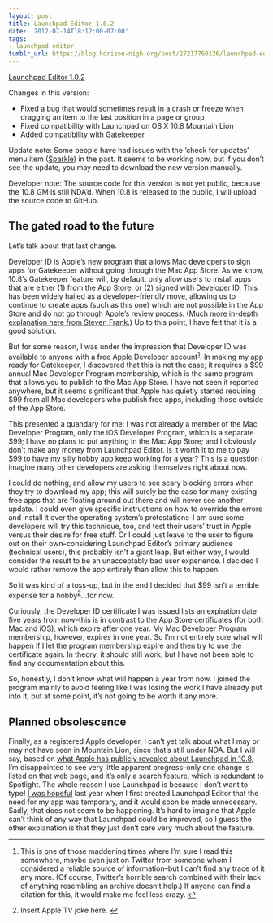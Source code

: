 ```yaml
---
layout: post
title: Launchpad Editor 1.0.2
date: '2012-07-14T18:12:00-07:00'
tags:
- launchpad editor
tumblr_url: https://blog.horizon-nigh.org/post/27217760126/launchpad-editor-102
---
```

[Launchpad Editor 1.0.2](http://horizon-nigh.org/launchpad-editor.html)  

Changes in this version:

- Fixed a bug that would sometimes result in a crash or freeze when dragging an item to the last position in a page or group
- Fixed compatibility with Launchpad on OS X 10.8 Mountain Lion
- Added compatibility with Gatekeeper

Update note: Some people have had issues with the ‘check for updates’ menu item ([Sparkle](http://sparkle.andymatuschak.org)) in the past. It seems to be working now, but if you don’t see the update, you may need to download the new version manually.

Developer note: The source code for this version is not yet public, because the 10.8 GM is still NDA’d. When 10.8 is released to the public, I will upload the source code to GitHub.

## The gated road to the future

Let’s talk about that last change.

Developer ID is Apple’s new program that allows Mac developers to sign apps for Gatekeeper without going through the Mac App Store. As we know, 10.8’s Gatekeeper feature will, by default, only allow users to install apps that are either (1) from the App Store, or (2) signed with Developer ID. This has been widely hailed as a developer-friendly move, allowing us to continue to create apps (such as this one) which are not possible in the App Store and do not go through Apple’s review process. [(Much more in-depth explanation here from Steven Frank.)](http://www.panic.com/blog/2012/02/about-gatekeeper/) Up to this point, I have felt that it is a good solution.

But for some reason, I was under the impression that Developer ID was available to anyone with a free Apple Developer account<sup id="fnref:1"><a href="#fn:1" class="footnote-ref" role="doc-noteref">1</a></sup>. In making my app ready for Gatekeeper, I discovered that this is not the case; it requires a $99 annual Mac Developer Program membership, which is the same program that allows you to publish to the Mac App Store. I have not seen it reported anywhere, but it seems significant that Apple has quietly started requiring $99 from all Mac developers who publish free apps, including those outside of the App Store.

This presented a quandary for me: I was not already a member of the Mac Developer Program, only the iOS Developer Program, which is a separate $99; I have no plans to put anything in the Mac App Store; and I obviously don’t make any money from Launchpad Editor. Is it worth it to me to pay $99 to have my silly hobby app keep working for a year? This is a question I imagine many other developers are asking themselves right about now.

I could do nothing, and allow my users to see scary blocking errors when they try to download my app; this will surely be the case for many existing free apps that are floating around out there and will never see another update. I could even give specific instructions on how to override the errors and install it over the operating system’s protestations–I am sure some developers will try this technique, too, and test their users’ trust in Apple versus their desire for free stuff. Or I could just leave to the user to figure out on their own–considering Launchpad Editor’s primary audience (technical users), this probably isn’t a giant leap. But either way, I would consider the result to be an unacceptably bad user experience. I decided I would rather remove the app entirely than allow this to happen.

So it was kind of a toss-up, but in the end I decided that $99 isn’t a terrible expense for a hobby<sup id="fnref:4"><a href="#fn:4" class="footnote-ref" role="doc-noteref">2</a></sup>…for now.

Curiously, the Developer ID certificate I was issued lists an expiration date five years from now–this is in contrast to the App Store certificates (for both Mac and iOS), which expire after one year. My Mac Developer Program membership, however, expires in one year. So I’m not entirely sure what will happen if I let the program membership expire and then try to use the certificate again. In theory, it should still work, but I have not been able to find any documentation about this.

So, honestly, I don’t know what will happen a year from now. I joined the program mainly to avoid feeling like I was losing the work I have already put into it, but at some point, it’s not going to be worth it any more.

## Planned obsolescence

Finally, as a registered Apple developer, I can’t yet talk about what I may or may not have seen in Mountain Lion, since that’s still under NDA. But I will say, based on [what Apple has publicly revealed about Launchpad in 10.8](http://www.apple.com/osx/whats-new/features.html#launchpad), I’m disappointed to see very little apparent progress–only one change is listed on that web page, and it’s only a search feature, which is redundant to Spotlight. The whole reason I use Launchpad is because I don’t want to type! [I was hopeful](http://blog.horizon-nigh.org/post/14517468808) last year when I first created Launchpad Editor that the need for my app was temporary, and it would soon be made unnecessary. Sadly, that does not seem to be happening. It’s hard to imagine that Apple can’t think of any way that Launchpad could be improved, so I guess the other explanation is that they just don’t care very much about the feature.

* * *

1. This is one of those maddening times where I’m sure I read this somewhere, maybe even just on Twitter from someone whom I considered a reliable source of information–but I can’t find any trace of it any more. (Of course, Twitter’s horrible search combined with their lack of anything resembling an archive doesn’t help.) If anyone can find a citation for this, it would make me feel less crazy.&nbsp;[↩︎](#fnref:1)

2. Insert Apple TV joke here.&nbsp;[↩︎](#fnref:4)


